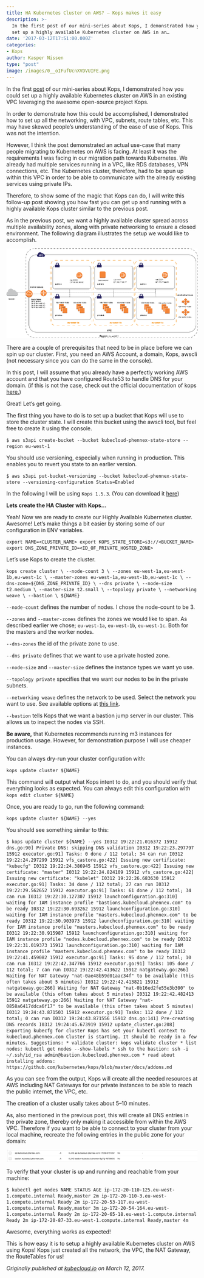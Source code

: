```yaml
---
title: HA Kubernetes Cluster on AWS? — Kops makes it easy
description: >-
  In the first post of our mini-series about Kops, I demonstrated how you could
  set up a highly available Kubernetes cluster on AWS in an…
date: '2017-03-12T17:51:00.000Z'
categories:
- Kops
author: Kasper Nissen
type: "post"
image: /images/0__oIFufUcnXVDVUIFE.png
---
```


In the first [post](http://kubecloud.io/setup-ha-k8s-kops/) of our mini-series about Kops, I demonstrated how you could set up a highly available Kubernetes cluster on AWS in an existing VPC leveraging the awesome open-source project Kops.

In order to demonstrate how this could be accomplished, I demonstrated how to set up all the networking, with VPC, subnets, route tables, etc. This may have skewed people’s understanding of the ease of use of Kops. This was not the intention.

However, I think the post demonstrated an actual use-case that many people migrating to Kubernetes on AWS is facing. At least it was the requirements I was facing in our migration path towards Kubernetes. We already had multiple services running in a VPC, like RDS databases, VPN connections, etc. The Kubernetes cluster, therefore, had to be spun up within this VPC in order to be able to communicate with the already existing services using private IPs.

Therefore, to show some of the magic that Kops can do, I will write this follow-up post showing you how fast you can get up and running with a highly available Kops cluster similar to the previous post.

As in the previous post, we want a highly available cluster spread across multiple availability zones, along with private networking to ensure a closed environment. The following diagram illustrates the setup we would like to accomplish.

![](/images/0__oIFufUcnXVDVUIFE.png)

There are a couple of prerequisites that need to be in place before we can spin up our cluster. First, you need an AWS Account, a domain, Kops, awscli (not necessary since you can do the same in the console).

In this post, I will assume that you already have a perfectly working AWS account and that you have configured Route53 to handle DNS for your domain. (if this is not the case, check out the official documentation of kops [here.](https://github.com/kubernetes/kops/blob/master/docs/aws.md))

Great! Let’s get going.

The first thing you have to do is to set up a bucket that Kops will use to store the cluster state. I will create this bucket using the awscli tool, but feel free to create it using the console.

```
$ aws s3api create-bucket --bucket kubecloud-phennex-state-store --region eu-west-1
```

You should use versioning, especially when running in production. This enables you to revert you state to an earlier version.

```
$ aws s3api put-bucket-versioning --bucket kubecloud-phennex-state-store --versioning-configuration Status=Enabled
```

In the following I will be using `Kops 1.5.3`. (You can download it [here](https://github.com/kubernetes/kops/releases))

**Lets create the HA Cluster with Kops…**

Yeah! Now we are ready to create our Highly Available Kubernetes cluster. Awesome! Let’s make things a bit easier by storing some of our configuration in ENV variables.

```
export NAME=<CLUSTER_NAME> export KOPS_STATE_STORE=s3://<BUCKET_NAME> export DNS_ZONE_PRIVATE_ID=<ID_OF_PRIVATE_HOSTED_ZONE>
```

Let’s use Kops to create the cluster.

```
kops create cluster \ --node-count 3 \ --zones eu-west-1a,eu-west-1b,eu-west-1c \ --master-zones eu-west-1a,eu-west-1b,eu-west-1c \ --dns-zone=${DNS_ZONE_PRIVATE_ID} \ --dns private \ --node-size t2.medium \ --master-size t2.small \ --topology private \ --networking weave \ --bastion \ ${NAME}
```

`--node-count` defines the number of nodes. I chose the node-count to be 3.

`--zones` and `--master-zones` defines the zones we would like to span. As described earlier we chose; `eu-west-1a`, `eu-west-1b`, `eu-west-1c`. Both for the masters and the worker nodes.

`--dns-zones` the id of the private zone to use.

`--dns private` defines that we want to use a private hosted zone.

`--node-size` and `--master-size` defines the instance types we want yo use.

`--topology private` specifies that we want our nodes to be in the private subnets.

`--networking weave` defines the network to be used. Select the network you want to use. See available options at [this link](https://github.com/kubernetes/kops/blob/master/docs/networking.md).

`--bastion` tells Kops that we want a bastion jump server in our cluster. This allows us to inspect the nodes via SSH.

**Be aware,** that Kubernetes recommends running m3 instances for production usage. However, for demonstration purpose I will use cheaper instances.

You can always dry-run your cluster configuration with:

```
kops update cluster ${NAME}
```

This command will output what Kops intent to do, and you should verify that everything looks as expected. You can always edit this configuration with `kops edit cluster ${NAME}`

Once, you are ready to go, run the following command:

```
kops update cluster ${NAME} --yes
```

You should see something similar to this:

```
$ kops update cluster ${NAME} --yes I0312 19:22:21.016372 15912 dns.go:90] Private DNS: skipping DNS validation I0312 19:22:23.297797 15912 executor.go:91] Tasks: 0 done / 112 total; 34 can run I0312 19:22:24.297299 15912 vfs_castore.go:422] Issuing new certificate: "kubecfg" I0312 19:22:24.386945 15912 vfs_castore.go:422] Issuing new certificate: "master" I0312 19:22:24.824109 15912 vfs_castore.go:422] Issuing new certificate: "kubelet" I0312 19:22:26.683630 15912 executor.go:91] Tasks: 34 done / 112 total; 27 can run I0312 19:22:29.562652 15912 executor.go:91] Tasks: 61 done / 112 total; 34 can run I0312 19:22:30.127307 15912 launchconfiguration.go:310] waiting for IAM instance profile "bastions.kubecloud.phennex.com" to be ready I0312 19:22:30.693262 15912 launchconfiguration.go:310] waiting for IAM instance profile "masters.kubecloud.phennex.com" to be ready I0312 19:22:30.903973 15912 launchconfiguration.go:310] waiting for IAM instance profile "masters.kubecloud.phennex.com" to be ready I0312 19:22:30.915987 15912 launchconfiguration.go:310] waiting for IAM instance profile "nodes.kubecloud.phennex.com" to be ready I0312 19:22:31.019373 15912 launchconfiguration.go:310] waiting for IAM instance profile "masters.kubecloud.phennex.com" to be ready I0312 19:22:41.459082 15912 executor.go:91] Tasks: 95 done / 112 total; 10 can run I0312 19:22:42.347766 15912 executor.go:91] Tasks: 105 done / 112 total; 7 can run I0312 19:22:42.413622 15912 natgateway.go:266] Waiting for NAT Gateway "nat-0ae48b59d01aac34f" to be available (this often takes about 5 minutes) I0312 19:22:42.413821 15912 natgateway.go:266] Waiting for NAT Gateway "nat-0b16ed2fe55e3b300" to be available (this often takes about 5 minutes) I0312 19:22:42.482413 15912 natgateway.go:266] Waiting for NAT Gateway "nat-0858a6417ddca6f17" to be available (this often takes about 5 minutes) I0312 19:24:43.871503 15912 executor.go:91] Tasks: 112 done / 112 total; 0 can run I0312 19:24:43.871556 15912 dns.go:141] Pre-creating DNS records I0312 19:24:45.673919 15912 update_cluster.go:208] Exporting kubecfg for cluster Kops has set your kubectl context to kubecloud.phennex.com Cluster is starting. It should be ready in a few minutes. Suggestions: * validate cluster: kops validate cluster * list nodes: kubectl get nodes --show-labels * ssh to the bastion: ssh -i ~/.ssh/id_rsa admin@bastion.kubecloud.phennex.com * read about installing addons: https://github.com/kubernetes/kops/blob/master/docs/addons.md
```

As you can see from the output, Kops will create all the needed resources at AWS including NAT Gateways for our private instances to be able to reach the public internet, the VPC, etc.

The creation of a cluster usally takes about 5–10 minutes.

As, also mentioned in the previous post, this will create all DNS entries in the private zone, thereby only making it accessible from within the AWS VPC. Therefore if you want to be able to connect to your cluster from your local machine, recreate the following entries in the public zone for your domain:

![](/images/0__G7aeT2SvwGbmLZpc.png)

To verify that your cluster is up and running and reachable from your machine:

```
$ kubectl get nodes NAME STATUS AGE ip-172-20-110-125.eu-west-1.compute.internal Ready,master 2m ip-172-20-110-3.eu-west-1.compute.internal Ready 2m ip-172-20-53-117.eu-west-1.compute.internal Ready,master 3m ip-172-20-54-164.eu-west-1.compute.internal Ready 2m ip-172-20-65-18.eu-west-1.compute.internal Ready 2m ip-172-20-87-33.eu-west-1.compute.internal Ready,master 4m
```

Awesome, everything works as expected!

This is how easy it is to setup a highly available Kubernetes cluster on AWS using Kops! Kops just created all the network, the VPC, the NAT Gateway, the RouteTables for us!

_Originally published at_ [_kubecloud.io_](http://kubecloud.io/kops-easy/) _on March 12, 2017._